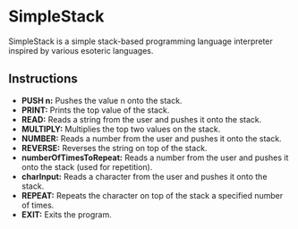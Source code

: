 # SimpleStack

SimpleStack is a simple stack-based programming language interpreter inspired by various esoteric languages.

## Instructions

- **PUSH n:** Pushes the value n onto the stack.
- **PRINT:** Prints the top value of the stack.
- **READ:** Reads a string from the user and pushes it onto the stack.
- **MULTIPLY:** Multiplies the top two values on the stack.
- **NUMBER:** Reads a number from the user and pushes it onto the stack.
- **REVERSE:** Reverses the string on top of the stack.
- **numberOfTimesToRepeat:** Reads a number from the user and pushes it onto the stack (used for repetition).
- **charInput:** Reads a character from the user and pushes it onto the stack.
- **REPEAT:** Repeats the character on top of the stack a specified number of times.
- **EXIT:** Exits the program.

